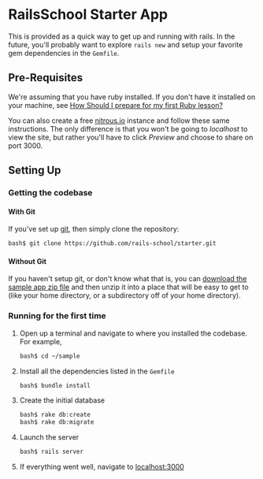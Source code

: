 # RailsSchool Starter App

This is provided as a quick way to get up and running with rails. In
the future, you'll probably want to explore `rails new` and setup your
favorite gem dependencies in the `Gemfile`.

## Pre-Requisites

We're assuming that you have ruby installed. If you don't have it
installed on your machine, see
[How Should I prepare for my first Ruby lesson?](https://www.railsschool.org/faq#How_should_I_prepare_for_my_first_Ruby_lesson)

You can also create a free [nitrous.io](https://www.nitrous.io/)
instance and follow these same instructions. The only difference is
that you won't be going to _localhost_ to view the site, but rather
you'll have to click _Preview_ and choose to share on port 3000.

## Setting Up

### Getting the codebase

#### With Git

If you've set up [git](http://git-scm.com/), then simply clone the
repository:

```bash
bash$ git clone https://github.com/rails-school/starter.git
```

#### Without Git

If you haven't setup git, or don't know what that is, you can
[download the sample app zip file](https://github.com/rails-school/sample/archive/master.zip)
and then unzip it into a place that will be easy to get to (like your
home directory, or a subdirectory off of your home directory).

### Running for the first time

1. Open up a terminal and navigate to where you installed the
codebase. For example,

    ```bash
    bash$ cd ~/sample
    ```

1. Install all the dependencies listed in the `Gemfile`

    ```bash
    bash$ bundle install
    ```

1. Create the initial database

    ```bash
    bash$ rake db:create
    bash$ rake db:migrate
    ```

1. Launch the server

    ```bash
    bash$ rails server
    ```

1. If everything went well, navigate to [localhost:3000](http://localhost:3000)
